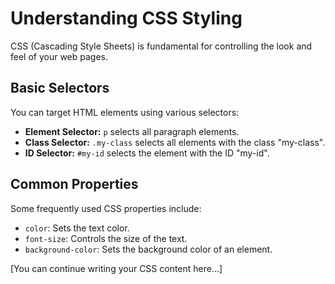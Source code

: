 # Understanding CSS Styling

CSS (Cascading Style Sheets) is fundamental for controlling the look and feel of your web pages.

## Basic Selectors

You can target HTML elements using various selectors:

* **Element Selector:** `p` selects all paragraph elements.
* **Class Selector:** `.my-class` selects all elements with the class "my-class".
* **ID Selector:** `#my-id` selects the element with the ID "my-id".

## Common Properties

Some frequently used CSS properties include:

* `color`: Sets the text color.
* `font-size`: Controls the size of the text.
* `background-color`: Sets the background color of an element.

[You can continue writing your CSS content here...]